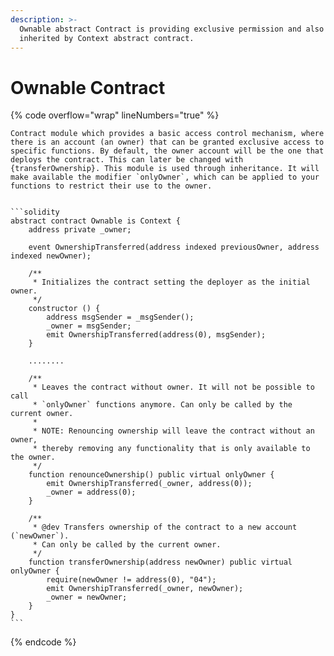 ```yaml
---
description: >-
  Ownable abstract Contract is providing exclusive permission and also it's
  inherited by Context abstract contract.
---
```


# Ownable Contract

{% code overflow="wrap" lineNumbers="true" %}
````solidity
Contract module which provides a basic access control mechanism, where there is an account (an owner) that can be granted exclusive access to specific functions. By default, the owner account will be the one that deploys the contract. This can later be changed with {transferOwnership}. This module is used through inheritance. It will make available the modifier `onlyOwner`, which can be applied to your functions to restrict their use to the owner.

 
```solidity
abstract contract Ownable is Context {
    address private _owner;

    event OwnershipTransferred(address indexed previousOwner, address indexed newOwner);

    /**
     * Initializes the contract setting the deployer as the initial owner.
     */
    constructor () {
        address msgSender = _msgSender();
        _owner = msgSender;
        emit OwnershipTransferred(address(0), msgSender);
    }

    ........

    /**
     * Leaves the contract without owner. It will not be possible to call
     * `onlyOwner` functions anymore. Can only be called by the current owner.
     *
     * NOTE: Renouncing ownership will leave the contract without an owner,
     * thereby removing any functionality that is only available to the owner.
     */
    function renounceOwnership() public virtual onlyOwner {
        emit OwnershipTransferred(_owner, address(0));
        _owner = address(0);
    }

    /**
     * @dev Transfers ownership of the contract to a new account (`newOwner`).
     * Can only be called by the current owner.
     */
    function transferOwnership(address newOwner) public virtual onlyOwner {
        require(newOwner != address(0), "04");
        emit OwnershipTransferred(_owner, newOwner);
        _owner = newOwner;
    }
}
```
````
{% endcode %}
